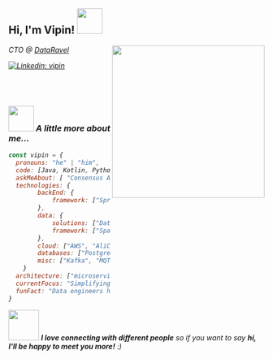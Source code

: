 <h2> Hi, I'm Vipin! <img src="https://user-images.githubusercontent.com/74038190/216120981-b9507c36-0e04-4469-8e27-c99271b45ba5.png" width="50"></h2>
<img align='right' src="https://user-images.githubusercontent.com/74038190/212749447-bfb7e725-6987-49d9-ae85-2015e3e7cc41.gif" width="300">
<p><em>CTO @ <a href="https://www.dataravel.com/">DataRavel</a>
</p>

[![Linkedin: vipin](https://img.shields.io/badge/LinkedIn-0077B5?style=for-the-badge&logo=linkedin&logoColor=white)](https://www.linkedin.com/in/vipinkumar-tiwari/)

<br><br>
### <img src="https://media.giphy.com/media/VgCDAzcKvsR6OM0uWg/giphy.gif" width="50"> A little more about me...  

```javascript
const vipin = {
  pronouns: "he" | "him",
  code: [Java, Kotlin, Python, Go, Scala],
  askMeAbout: [ "Consensus Algorithm", "Concurrency", "Lakehouse", "Governance"],
  technologies: {
        backEnd: {
            framework: ["Spring", "Play", "ktor", "Flask", "Express"],
        },
        data: {
            solutions: ["Databricks", "EMR", "Airflow", "DBT"],
            framework: ["Spark", "Flink"]
        },
        cloud: ["AWS", "AliCloud", "GCP"],
        databases: ["Postgres", "MySql", "Cassandra", "Mongo", "Neo4J"],
        misc: ["Kafka", "MQTT", "Elastic", "Kubernetes", "Kong"]
    }
  architecture: ["microservices", "data-mesh", "event-driven"],
  currentFocus: "Simplifying Data Infrastructure",
  funFact: "Data engineers have been known to “scrape” the internet for new data sources"
}
```

<img src="https://media.giphy.com/media/LnQjpWaON8nhr21vNW/giphy.gif" width="60"> <em><b>I love connecting with different people</b> so if you want to say <b>hi, I'll be happy to meet you more!</b> :)</em>
